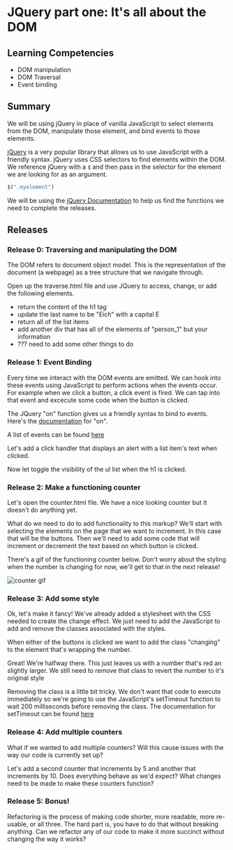 # JQuery part one: It's all about the DOM

## Learning Competencies

* DOM manipulation
* DOM Traversal
* Event binding

## Summary
We will be using jQuery in place of vanilla JavaScript to select elements from the DOM, manipulate those element, and bind events to those elements.

[jQuery](http://jquery.com/) is a very popular library that allows us to use JavaScript with a friendly syntax. jQuery uses CSS selectors to find elements within the DOM. We reference jQuery with a `$` and then pass in the selector for the element we are looking for as an argument.

```javascript
$(".myelement")
```

We will be using the [jQuery Documentation](http://api.jquery.com/) to help us find the functions we need to complete the releases.

## Releases

### Release 0: Traversing and manipulating the DOM
The DOM refers to document object model. This is the representation of the document (a webpage) as a tree structure that we navigate through.

Open up the traverse.html file and use JQuery to access, change, or add the following elements.

- return the content of the h1 tag
- update the last name to be "Eich" with a capital E
- return all of the list items
- add another div that has all of the elements of "person_1" but your information
- ??? need to add some other things to do


### Release 1: Event Binding
Every time we interact with the DOM events are emitted. We can hook into these events using JavaScript to perform actions when the events occur. For example when we click a button, a click event is fired. We can tap into that event and excecute some code when the button is clicked.

The JQuery "on" function gives us a friendly syntax to bind to events. Here's the [documentation](http://api.jquery.com/on/) for "on".

A list of events can be found [here](https://developer.mozilla.org/en-US/docs/Web/Events)

Let's add a click handler that displays an alert with a list item's text when clicked.

Now let toggle the visibility of the ul list when the h1 is clicked.

### Release 2: Make a functioning counter
Let's open the counter.html file. We have a nice looking counter but it doesn't do anything yet.

What do we need to do to add functionality to this markup? We'll start with selecting the elements on the page that we want to increment. In this case that will be the buttons. Then we'll need to add some code that will increment or decrement the text based on which button is clicked.

There's a gif of the functioning counter below. Don't worry about the styling when the number is changing for now, we'll get to that in the next release!

 ![counter gif](/../master/images/counter.gif?raw=true "Optional Title")

### Release 3: Add some style
Ok, let's make it fancy! We've already added a stylesheet with the CSS needed to create the change effect. We just need to add the JavaScript to add and remove the classes associated with the styles.

When either of the buttons is clicked we want to add the class "changing" to the element that's wrapping the number.

Great! We're halfway there. This just leaves us with a number that's red an slightly larger. We still need to remove that class to revert the number to it's original style

Removing the class is a little bit tricky. We don't want that code to execute immediately so we're going to use the JavaScript's setTimeout function to wait 200 milliseconds before removing the class. The documentation for setTimeout can be found [here](https://developer.mozilla.org/en-US/Add-ons/Code_snippets/Timers)

### Release 4: Add multiple counters
What if we wanted to add multiple counters? Will this cause issues with the way our code is currently set up?

Let's add a second counter that increments by 5 and another that increments by 10. Does everything behave as we'd expect?
What changes need to be made to make these counters function?

### Release 5: Bonus!
Refactoring is the process of making code shorter, more readable, more re-usable, or all three. The hard part is, you have to do that without breaking anything. Can we refactor any of our code to make it more succinct without changing the way it works?
